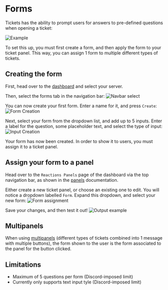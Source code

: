 # Forms
Tickets has the ability to prompt users for answers to pre-defined questions when opening a ticket:

![Example](/img/forms/whitelabel.webp)

To set this up, you must first create a form, and then apply the form to your ticket panel. This way, you can assign 1 form to multiple different types of tickets.

## Creating the form
First, head over to the [dashboard](https://panel.ticketsbot.net) and select your server.

Then, select the forms tab in the navigation bar:
![Navbar select](/img/forms/forms_navbar.webp)

You can now create your first form. Enter a name for it, and press `Create`:
![Form Creation](/img/forms/create.webp)

Next, select your form from the dropdown list, and add up to 5 inputs. Enter a label for the question, some placeholder text, and select the type of input:
![Input Creation](/img/forms/inputs.webp)

Your form has now been created. In order to show it to users, you must assign it to a ticket panel.

## Assign your form to a panel
Head over to the `Reactions Panels` page of the dashboard via the top navigation bar, as shown in the [panels](/setup/panels) documentation.

Either create a new ticket panel, or choose an existing one to edit. You will notice a dropdown labelled `Form`. Expand this dropdown, and select your new form:
![Form assignment](/img/forms/assignment.webp)

Save your changes, and then test it out!
![Output example](/img/forms/output.webp)

## Multipanels
When using [multipanels](/features/multipanels) (different types of tickets combined into 1 message with multiple buttons), the form shown to the user is the form associated to the panel for the button clicked.

## Limitations
- Maximum of 5 questions per form (Discord-imposed limit)
- Currently only supports text input tyle (Discord-imposed limit)
